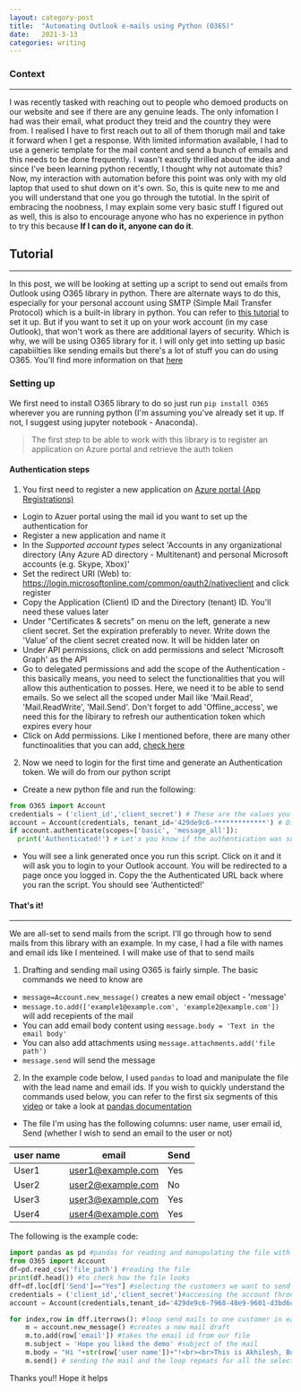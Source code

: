 ```yaml
---
layout: category-post
title:  "Automating Outlook e-mails using Python (O365)"
date:   2021-3-13
categories: writing
---
```

### Context
---
I was recently tasked with reaching out to people who demoed products on our website and see if there are any genuine leads. The only infomation I had was their email, what product they treid and the country they were from. I realised I have to first reach out to all of them thorugh mail and take it forward when I get a response. With limited information available, I had to use a  generic template for the mail content and send a bunch of emails and this needs to be done frequently. I wasn't eaxctly thrilled about the idea and since I've been learning python recently, I thought why not automate this? Now, my interaction with automation before this point was only with my old laptop that used to shut down on it's own. So, this is quite new to me and you will understand that one you go through the tutotial. In the spirit of embracing the noobness, I may explain some very basic stuff I figured out as well, this is also to encourage anyone who has no experience in python to try this because **If I can do it, anyone can do it**. 

## Tutorial
---
In this post, we will be looking at setting up a script to send out emails from Outlook using O365 library in python. There are alternate ways to do this, especially for your  personal account using SMTP (Simple Mail Transfer Protocol) which is a built-in library in python. You can refer to [this tutorial](https://towardsdatascience.com/automate-email-with-python-1e755d9c6276) to set it up. But if you want to set it up on your work account (in my case Outlook), that won't work as there are additional layers of security. Which is why, we will be using O365 library for it. I will only get into setting up basic capabiilties like sending emails but there's a lot of stuff you can do using O365. You'll find more information on that [here](https://github.com/O365/python-o365)

### Setting up

We first need to install O365 library to do so just run ```pip install O365``` wherever you are running python (I'm assuming you've already set it up. If not, I suggest using jupyter notebook - Anaconda). 

>The first step to be able to work with this library is to register an application on Azure portal and retrieve the auth token

#### Authentication steps

1. You first need to register a new application on [Azure portal (App Registrations)](https://portal.azure.com/#blade/Microsoft_AAD_RegisteredApps/ApplicationsListBlade)
 - Login to Azuer portal using the mail id you want to set up the authentication for
 - Register a new application and name it 
 - In the *Supported account types* select 'Accounts in any organizational directory (Any Azure AD directory - Multitenant) and personal Microsoft accounts (e.g. Skype, Xbox)'
 - Set the redirect URI (Web) to: https://login.microsoftonline.com/common/oauth2/nativeclient and click register
 - Copy the Application (Client) ID and the Directory (tenant) ID. You'll need these values later
 - Under "Certificates & secrets" on menu on the left, generate a new client secret. Set the expiration preferably to never. Write down the 'Value' of the client secret created now. It will be hidden later on
 - Under API permissions, click on add permissions and select 'Microsoft Graph' as the API
 - Go to delegated permissions and add the scope of the Authentication - this basically means, you need to select the functionalities that you will allow this authentication to posses. Here, we need it to be able to send emails. So we select all the scoped under Mail like 'Mail.Read', 'Mail.ReadWrite', 'Mail.Send'. Don't forget to add 'Offline_access', we need this for the libirary to refresh our authentication token which expires every hour
 - Click on Add permissions. Like I mentioned before, there are many other functinoalities that you can add, [check here](https://github.com/O365/python-o365)
2. Now we need to login for the first time and generate an Authentication token. We will do from our python script
 - Create a new python file and run the following:

 ```python
 from O365 import Account
credentials = ('client_id','client_secret') # These are the values you copied earlier
account = Account(credentials, tenant_id='429de9c6-*************') # Directory (tenant) ID copied earlier
if account.authenticate(scopes=['basic', 'message_all']):
   print('Authenticated!') # Let's you know if the authentication was successful
```
 - You will see a link generated once you run this script. Click on it and it will ask you to login to your Outlook account. You will be redirected to a page once you logged in. Copy the the Authenticated URL back where you ran the script. You should see 'Authenticted!'

#### That's it! 
---
We are all-set to send mails from the script. I'll go through how to send mails from this library with an example. In my case, I had a file with names and email ids like I menteined. I will make use of that to send mails

1. Drafting and sending mail using O365 is fairly simple. The basic commands we need to know are
 - ```message=Account.new_message()``` creates a new email object - 'message'
 - ```message.to.add(['example1@example.com', 'example2@example.com'])``` will add recepients of the mail
 - You can add email body content using ```message.body = 'Text in the email body'```  
 - You can also add attachments using ```message.attachments.add('file path')```
 - ```message.send``` will send the message
2. In the example code below, I used ```pandas``` to load and manipulate the file with the lead name and email ids. If you wish to quickly understand the commands used below, you can refer to the first six segments of this [video](https://www.youtube.com/watch?v=vmEHCJofslg) or take a look at [pandas documentation](https://pandas.pydata.org/docs/getting_started/index.html)
 - The file I'm using has the following columns: user name, user email id, Send (whether I wish to send an email to the user or not) 

| user name   |        email       |  Send  |
| ----------- |     -----------    | ------ |
| User1       | user1@example.com  |Yes     |
| User2       | user2@example.com  |No      |
| User3       | user3@example.com  |Yes     |
| User4       | user4@example.com  |Yes     |

The following is the example code: 

```python
import pandas as pd #pandas for reading and manupulating the file with the customer data
from O365 import Account
df=pd.read_csv('file_path') #reading the file
print(df.head()) #to check how the file looks
dff=df.loc[df['Send']=="Yes"] #selecting the customers we want to send the mail to
credentials = ('client_id','client_secret')#accessing the account through Azure application
account = Account(credentials,tenant_id='429de9c6-7968-48e9-9601-d3bd6c6424bb')

for index,row in dff.iterrows(): #loop send mails to one customer in each iteration
    m = account.new_message() #creates a new mail draft
    m.to.add(row['email']) #takes the email id from our file 
    m.subject = 'Hope you liked the demo' #subject of the mail
    m.body = "Hi "+str(row['user name'])+"!<br><br>This is Akhilesh, Business Development Manager. I noticed that you tried products on our demo portal. I appreciate your interest in our product.<br><br>I was hoping we could get in touch and figure out what your exact requirement is." #adding mail body
    m.send() # sending the mail and the loop repeats for all the selected customers
```

Thanks you!! Hope it helps


















